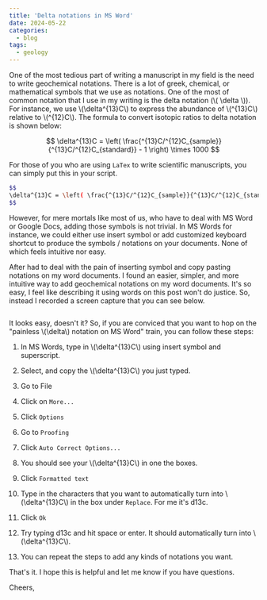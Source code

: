 ```yaml
---
title: 'Delta notations in MS Word'
date: 2024-05-22
categories:
  - blog
tags:
  - geology
---
```

One of the most tedious part of writing a manuscript in my field is the need to write geochemical notations. There is a lot of greek, chemical, or mathematical symbols that we use as notations. One of the most of common notation that I use in my writing is the delta notation (\\( \delta \\)). For instance, we use \\(\delta^{13}C\\) to express the abundance of \\(^{13}C\\) relative to \\(^{12}C\\). The formula to convert isotopic ratios to delta notation is shown below:

$$
\delta^{13}C = \left( \frac{^{13}C/^{12}C_{sample}}{^{13}C/^{12}C_{standard}} - 1 \right) \times 1000
$$

For those of you who are using `LaTex` to write scientific manuscripts, you can simply put this in your script.

```bash
$$
\delta^{13}C = \left( \frac{^{13}C/^{12}C_{sample}}{^{13}C/^{12}C_{standard}} - 1 \right) \times 1000
$$
```

However, for mere mortals like most of us, who have to deal with MS Word or Google Docs, adding those symbols is not trivial. In MS Words for instance, we could either use insert symbol or add customized keyboard shortcut to produce the symbols / notations on your documents. None of which feels intuitive nor easy.

After had to deal with the pain of inserting symbol and copy pasting notations on my word documents. I found an easier, simpler, and more intuitive way to add geochemical notations on my word documents. It's so easy, I feel like describing it using words on this post won't do justice. So, instead I recorded a screen capture that you can see below.

<img src="{{ site.url }}{{ site.baseurl }}/assets/gifs/geochem.gif" alt="">

It looks easy, doesn't it? So, if you are conviced that you want to hop on the "painless \\(\delta\\) notation on MS Word" train, you can follow these steps:

1. In MS Words, type in \\(\delta^{13}C\\) using insert symbol and superscript.

2. Select, and copy the \\(\delta^{13}C\\) you just typed.

3. Go to File

4. Click on `More...`

5. Click `Options`

6. Go to `Proofing`

7. Click `Auto Correct Options...`

8. You should see your \\(\delta^{13}C\\) in one the boxes.

9. Click `Formatted text`

10. Type in the characters that you want to automatically turn into \\(\delta^{13}C\\) in the box under `Replace`. For me it's d13c.

11. Click `Ok`

12. Try typing d13c and hit space or enter. It should automatically turn into \\(\delta^{13}C\\).

13. You can repeat the steps to add any kinds of notations you want. 

That's it. I hope this is helpful and let me know if you have questions.

Cheers,